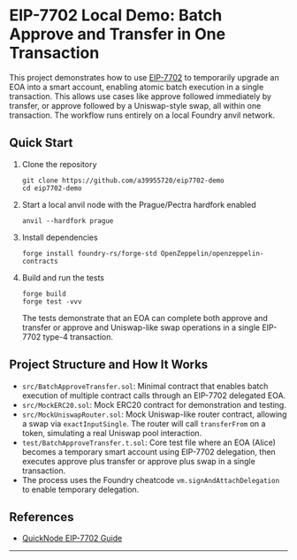 # EIP-7702 Local Demo: Batch Approve and Transfer in One Transaction

This project demonstrates how to use [EIP-7702](https://eips.ethereum.org/EIPS/eip-7702) to temporarily upgrade an EOA into a smart account, enabling atomic batch execution in a single transaction. This allows use cases like approve followed immediately by transfer, or approve followed by a Uniswap-style swap, all within one transaction. The workflow runs entirely on a local Foundry anvil network.

## Quick Start

1. Clone the repository

   ```
   git clone https://github.com/a39955720/eip7702-demo
   cd eip7702-demo
   ```

2. Start a local anvil node with the Prague/Pectra hardfork enabled

   ```
   anvil --hardfork prague
   ```

3. Install dependencies

   ```
   forge install foundry-rs/forge-std OpenZeppelin/openzeppelin-contracts
   ```

4. Build and run the tests

   ```
   forge build
   forge test -vvv
   ```

   The tests demonstrate that an EOA can complete both approve and transfer or approve and Uniswap-like swap operations in a single EIP-7702 type-4 transaction.

## Project Structure and How It Works

- `src/BatchApproveTransfer.sol`: Minimal contract that enables batch execution of multiple contract calls through an EIP-7702 delegated EOA.
- `src/MockERC20.sol`: Mock ERC20 contract for demonstration and testing.
- `src/MockUniswapRouter.sol`: Mock Uniswap-like router contract, allowing a swap via `exactInputSingle`. The router will call `transferFrom` on a token, simulating a real Uniswap pool interaction.
- `test/BatchApproveTransfer.t.sol`: Core test file where an EOA (Alice) becomes a temporary smart account using EIP-7702 delegation, then executes approve plus transfer or approve plus swap in a single transaction.
- The process uses the Foundry cheatcode `vm.signAndAttachDelegation` to enable temporary delegation.

## References

- [QuickNode EIP-7702 Guide](https://www.quicknode.com/guides/ethereum-development/smart-contracts/eip-7702-smart-accounts)

---

